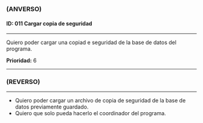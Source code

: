 ### **(ANVERSO)**

#### **ID:** 011 **Cargar copia de seguridad**

---

Quiero poder cargar una copiad e seguridad de la base de datos del programa.

**Prioridad:** 6

---

### **(REVERSO)**

---

+ Quiero poder cargar un archivo de copia de seguridad de la base de datos previamente guardado.
+ Quiero que solo pueda hacerlo el coordinador del programa.
